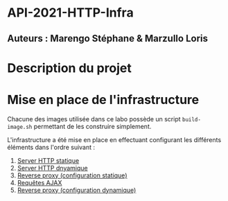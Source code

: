 # API-2021-HTTP-Infra

## Auteurs : Marengo Stéphane & Marzullo Loris

# Description du projet

# Mise en place de l'infrastructure

Chacune des images utilisée dans ce labo possède un script `build-image.sh` permettant de les construire simplement.

L'infrastructure a été mise en place en effectuant configurant les différents éléments dans l'ordre suivant :

1. [Server HTTP statique](./docs/etape1.md)
2. [Server HTTP dnyamique](./docs/etape2.md)
3. [Reverse proxy (configuration statique)](./docs/etape3.md)
4. [Requêtes AJAX](./docs/etape4.md)
5. [Reverse proxy (configuration dynamique)](./docs/etape5.md)